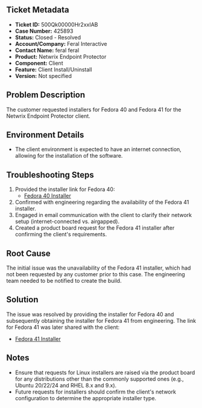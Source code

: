 ## Ticket Metadata
- **Ticket ID:** 500Qk00000Hr2xxIAB
- **Case Number:** 425893
- **Status:** Closed - Resolved
- **Account/Company:** Feral Interactive
- **Contact Name:** feral feral
- **Product:** Netwrix Endpoint Protector
- **Component:** Client
- **Feature:** Client Install/Uninstall
- **Version:** Not specified

## Problem Description
The customer requested installers for Fedora 40 and Fedora 41 for the Netwrix Endpoint Protector client.

## Environment Details
- The client environment is expected to have an internet connection, allowing for the installation of the software.

## Troubleshooting Steps
1. Provided the installer link for Fedora 40:
   - [Fedora 40 Installer](https://download.endpointprotector.com/linux_agent/EPPLinux_v2.4.3.1007/EPPClient_fedora_40_v2.4.3.1007_x86_64.tar.gz)
2. Confirmed with engineering regarding the availability of the Fedora 41 installer.
3. Engaged in email communication with the client to clarify their network setup (internet-connected vs. airgapped).
4. Created a product board request for the Fedora 41 installer after confirming the client's requirements.

## Root Cause
The initial issue was the unavailability of the Fedora 41 installer, which had not been requested by any customer prior to this case. The engineering team needed to be notified to create the build.

## Solution
The issue was resolved by providing the installer for Fedora 40 and subsequently obtaining the installer for Fedora 41 from engineering. The link for Fedora 41 was later shared with the client:
- [Fedora 41 Installer](https://download.endpointprotector.com/linux_agent/EPPLinux_v2.4.4.1004/EPPClient_fedora_41_v2.4.4.1004_x86_64.tar.gz)

## Notes
- Ensure that requests for Linux installers are raised via the product board for any distributions other than the commonly supported ones (e.g., Ubuntu 20/22/24 and RHEL 8.x and 9.x).
- Future requests for installers should confirm the client's network configuration to determine the appropriate installer type.